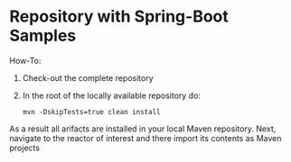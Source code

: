 Repository with Spring-Boot Samples
====================================

How-To:

1. Check-out the complete repository
2. In the root of the locally available repository do:

	`mvn -DskipTests=true clean install`

As a result all arifacts are installed in your local Maven repository.
Next, navigate to the reactor of interest and there import its 
contents as Maven projects